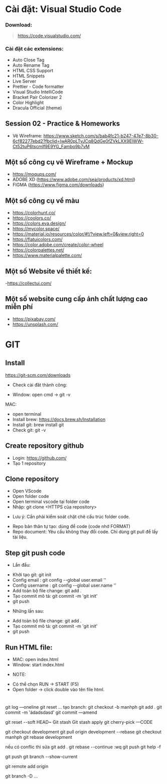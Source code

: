 # Cài đặt: Visual Studio Code

### Download:

> https://code.visualstudio.com/

### Cài đặt các extensions:

- Auto Close Tag
- Auto Rename Tag
- HTML CSS Support
- HTML Snippets
- Live Server
- Prettier - Code formatter
- Visual Studio IntelliCode
- Bracket Pair Colorizer 2
- Color Highlight
- Dracula Official (theme)

## Session 02 - Practice & Homeworks

- Vẽ Wireframe: https://www.sketch.com/s/bab4fc21-b247-47e7-8b30-6cf82277ebd2?fbclid=IwAR0pLTvJCq8QdGe0fZVkLXX9ElWW-Ct52tuP6tscmlf9E9YG_Fambo9b7vM

## Một số công cụ vẽ Wireframe + Mockup

- https://moqups.com/
- ADOBE XD (https://www.adobe.com/sea/products/xd.html)
- FIGMA (https://www.figma.com/downloads)

## Một số công cụ về màu

- https://colorhunt.co/
- https://coolors.co/
- https://colors.eva.design/
- https://mycolor.space/
- https://material.io/resources/color/#!/?view.left=0&view.right=0
- https://flatuicolors.com/
- https://color.adobe.com/create/color-wheel
- https://colorpalettes.net/
- https://www.materialpalette.com/

## Một số Website về thiết kế:

-https://collectui.com/

## Một số website cung cấp ảnh chất lượng cao miễn phí

- https://pixabay.com/
- https://unsplash.com/

# GIT
## Install
https://git-scm.com/downloads
- Check cài đăt thành công:
+ Window: open cmd -> git -v

MAC: 
- open terminal
- Install brew: https://docs.brew.sh/Installation
- Install git: brew install git
- Check git:  git -v

## Create repository github 
- Login: https://github.com/
- Tạo 1 repository

## Clone repository
- Open VScode
- Open folder code
- Open terminal vscode tại folder code
- Nhập: git clone <HTTPS của repository>

* Lưu ý: Cần phải kiểm soát chặt chẽ cấu trúc folder code.
- Repo bản thân tự tạo: dùng để code (code nhớ FORMAT)
- Repo document: Yêu cầu không thay đổi code. Chỉ dùng git pull để lấy tài liệu.

## Step git push code
- Lần đầu:
+ Khởi tạo git: git init
+ Config email : git config --global user.email '<email>'
+ Config username : git config --global user.name '<name>'
+ Add toàn bộ file change: git add .
+ Tạo commit mô tả: git commit -m 'git init'
+ git push
- Những lần sau:
+ Add toàn bộ file change: git add .
+ Tạo commit mô tả: git commit -m 'git init'
+ git push

## Run HTML file:
- MAC: open index.html
- Window: start index.html

* NOTE: 
- Có thể chọn RUN -> START (F5)
- Open folder -> click double vào tên file html.

#
git log —oneline
git reset ...
tạo branch: git checkout -b manhph
git add .
git commit -m 'ádadsdasd'
git commit —amend 

git reset --soft HEAD~
Git stash
Git stash apply
git cherry-pick —CODE

git checkout development
git pull origin development --rebase
git checkout manhph
git rebase development

nếu có conflic thì sửa
git add .
git rebase --continue
:wq
git push
git help -f


git push
git branch --show-current

git remote add origin <remote repository URL>

git branch -D …
